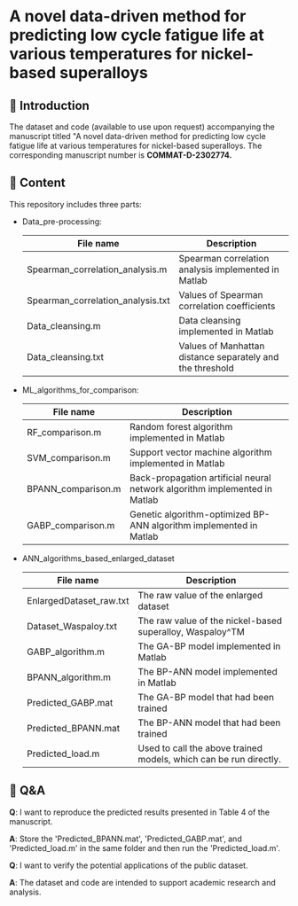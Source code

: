 # A novel data-driven method for predicting low cycle fatigue life at various temperatures for nickel-based superalloys

## :pushpin: Introduction
The dataset and code (available to use upon request) accompanying the manuscript titled "A novel data-driven method for predicting low cycle fatigue life at various temperatures for nickel-based superalloys. The corresponding manuscript number is **COMMAT-D-2302774.**

## :pushpin: Content

This repository includes three parts:

+ Data_pre-processing:

  | File name                         | Description                                               |
  | --------------------------------- | --------------------------------------------------------- |
  | Spearman_correlation_analysis.m   | Spearman correlation analysis implemented in Matlab       |
  | Spearman_correlation_analysis.txt | Values of Spearman correlation coefficients               |
  | Data_cleansing.m                  | Data cleansing implemented in Matlab                      |
  | Data_cleansing.txt                | Values of Manhattan distance separately and the threshold |

+ ML_algorithms_for_comparison:

  | File name          | Description                                                  |
  | ------------------ | ------------------------------------------------------------ |
  | RF_comparison.m    | Random forest algorithm implemented in Matlab                |
  | SVM_comparison.m   | Support vector machine algorithm implemented in Matlab       |
  | BPANN_comparison.m | Back-propagation artificial neural network algorithm implemented in Matlab |
  | GABP_comparison.m  | Genetic algorithm-optimized BP-ANN algorithm implemented in Matlab |

+ ANN_algorithms_based_enlarged_dataset

  | File name               | Description                                                  |
  | ----------------------- | ------------------------------------------------------------ |
  | EnlargedDataset_raw.txt | The raw value of the enlarged dataset                        |
  | Dataset_Waspaloy.txt    | The raw value of the nickel-based superalloy, Waspaloy^TM   |
  | GABP_algorithm.m        | The GA-BP model implemented in Matlab                        |
  | BPANN_algorithm.m       | The BP-ANN model implemented in Matlab                       |
  | Predicted_GABP.mat      | The GA-BP model that had been trained                        |
  | Predicted_BPANN.mat     | The BP-ANN model that had been trained                       |
  | Predicted_load.m        | Used to call the above trained models, which can be run directly. |

## :pushpin: Q&A

  **Q**: I want to reproduce the predicted results presented in Table 4 of the manuscript.
  
  **A**: Store the 'Predicted_BPANN.mat', 'Predicted_GABP.mat', and 'Predicted_load.m' in the same folder and then run the 'Predicted_load.m'.
  
  **Q**: I want to verify the potential applications of the public dataset.
  
  **A**: The dataset and code are intended to support academic research and analysis.
